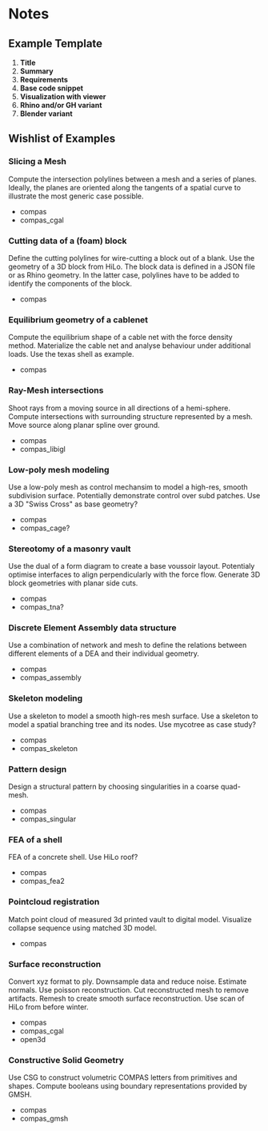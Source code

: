 # Notes

## Example Template

1. **Title**
2. **Summary**
3. **Requirements**
4. **Base code snippet**
5. **Visualization with viewer**
6. **Rhino and/or GH variant**
7. **Blender variant**

## Wishlist of Examples

### Slicing a Mesh

Compute the intersection polylines between a mesh and a series of planes.
Ideally, the planes are oriented along the tangents of a spatial curve
to illustrate the most generic case possible.

* compas
* compas_cgal

### Cutting data of a (foam) block

Define the cutting polylines for wire-cutting a block out of a blank.
Use the geometry of a 3D block from HiLo.
The block data is defined in a JSON file or as Rhino geometry.
In the latter case, polylines have to be added to identify the components of the block.

* compas

### Equilibrium geometry of a cablenet

Compute the equilibrium shape of a cable net with the force density method.
Materialize the cable net and analyse behaviour under additional loads.
Use the texas shell as example.

* compas

### Ray-Mesh intersections

Shoot rays from a moving source in all directions of a hemi-sphere.
Compute intersections with surrounding structure represented by a mesh.
Move source along planar spline over ground.

* compas
* compas_libigl

### Low-poly mesh modeling

Use a low-poly mesh as control mechansim to model a high-res, smooth subdivision surface.
Potentially demonstrate control over subd patches.
Use a 3D "Swiss Cross" as base geometry?

* compas
* compas_cage?

### Stereotomy of a masonry vault

Use the dual of a form diagram to create a base voussoir layout.
Potentialy optimise interfaces to align perpendicularly with the force flow.
Generate 3D block geometries with planar side cuts.

* compas
* compas_tna?

### Discrete Element Assembly data structure

Use a combination of network and mesh to define the relations
between different elements of a DEA and their individual geometry.

* compas
* compas_assembly

### Skeleton modeling

Use a skeleton to model a smooth high-res mesh surface.
Use a skeleton to model a spatial branching tree and its nodes.
Use mycotree as case study?

* compas
* compas_skeleton

### Pattern design

Design a structural pattern by choosing singularities in a coarse quad-mesh.

* compas
* compas_singular

### FEA of a shell

FEA of a concrete shell.
Use HiLo roof?

* compas
* compas_fea2

### Pointcloud registration

Match point cloud of measured 3d printed vault to digital model.
Visualize collapse sequence using matched 3D model.

* compas

### Surface reconstruction

Convert xyz format to ply.
Downsample data and reduce noise.
Estimate normals.
Use poisson reconstruction.
Cut reconstructed mesh to remove artifacts.
Remesh to create smooth surface reconstruction.
Use scan of HiLo from before winter.

* compas
* compas_cgal
* open3d

### Constructive Solid Geometry

Use CSG to construct volumetric COMPAS letters from primitives and shapes.
Compute booleans using boundary representations provided by GMSH.

* compas
* compas_gmsh
